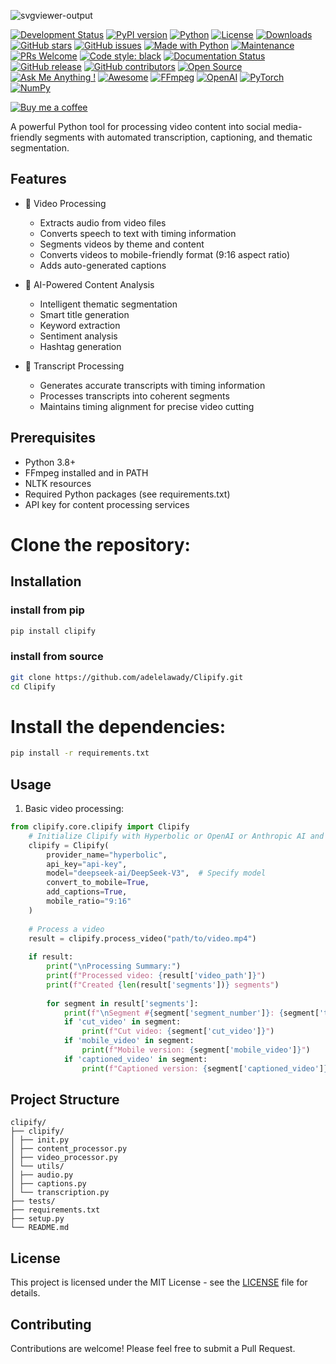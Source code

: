 
![svgviewer-output](https://github.com/user-attachments/assets/534e1369-e3ea-493c-a15d-f6aff9b175fe)


[![Development Status](https://img.shields.io/badge/status-beta-yellow.svg)](https://github.com/adelelawady/clipify)
[![PyPI version](https://img.shields.io/pypi/v/clipify.svg)](https://pypi.org/project/clipify/)
[![Python](https://img.shields.io/badge/python-3.8%2B-blue.svg)](https://github.com/adelelawady/clipify)
[![License](https://img.shields.io/pypi/l/clipify.svg)](https://github.com/adelelawady/clipify/blob/main/LICENSE)
[![Downloads](https://img.shields.io/pypi/dm/clipify.svg)](https://pypi.org/project/clipify/)
[![GitHub stars](https://img.shields.io/github/stars/adelelawady/Clipify.svg)](https://github.com/adelelawady/Clipify/stargazers)
[![GitHub issues](https://img.shields.io/github/issues/adelelawady/Clipify.svg)](https://github.com/adelelawady/Clipify/issues)
[![Made with Python](https://img.shields.io/badge/Made%20with-Python-1f425f.svg)](https://www.python.org/)
[![Maintenance](https://img.shields.io/badge/Maintained%3F-yes-green.svg)](https://github.com/adelelawady/Clipify/graphs/commit-activity)
[![PRs Welcome](https://img.shields.io/badge/PRs-welcome-brightgreen.svg?style=flat)](https://makeapullrequest.com)
[![Code style: black](https://img.shields.io/badge/code%20style-black-000000.svg)](https://github.com/psf/black)
[![Documentation Status](https://img.shields.io/badge/docs-passing-brightgreen.svg)](https://github.com/adelelawady/Clipify#readme)
[![GitHub release](https://img.shields.io/github/release/adelelawady/Clipify.svg)](https://github.com/adelelawady/Clipify/releases/)
[![GitHub contributors](https://img.shields.io/github/contributors/adelelawady/Clipify.svg)](https://github.com/adelelawady/Clipify/graphs/contributors/)
[![Open Source](https://badges.frapsoft.com/os/v1/open-source.svg?v=103)](https://opensource.org/)
[![Ask Me Anything !](https://img.shields.io/badge/Ask%20me-anything-1abc9c.svg)](https://github.com/adelelawady/Clipify/issues)
[![Awesome](https://cdn.rawgit.com/sindresorhus/awesome/d7305f38d29fed78fa85652e3a63e154dd8e8829/media/badge.svg)](https://github.com/adelelawady/Clipify)
[![FFmpeg](https://img.shields.io/badge/FFmpeg-007808?style=flat&logo=ffmpeg&logoColor=white)](https://ffmpeg.org/)
[![OpenAI](https://img.shields.io/badge/OpenAI-412991?style=flat&logo=openai&logoColor=white)](https://openai.com/)
[![PyTorch](https://img.shields.io/badge/PyTorch-EE4C2C?style=flat&logo=pytorch&logoColor=white)](https://pytorch.org/)
[![NumPy](https://img.shields.io/badge/NumPy-013243?style=flat&logo=numpy&logoColor=white)](https://numpy.org/)

<!-- Social & Support -->
[![Buy me a coffee](https://img.shields.io/badge/Buy%20me%20a%20coffee-☕-yellow.svg)](https://buymeacoffee.com/adel50ali5b)



A powerful Python tool for processing video content into social media-friendly segments with automated transcription, captioning, and thematic segmentation.






## Features

- 🎥 Video Processing
  - Extracts audio from video files
  - Converts speech to text with timing information
  - Segments videos by theme and content
  - Converts videos to mobile-friendly format (9:16 aspect ratio)
  - Adds auto-generated captions

- 🤖 AI-Powered Content Analysis
  - Intelligent thematic segmentation
  - Smart title generation
  - Keyword extraction
  - Sentiment analysis
  - Hashtag generation

- 📝 Transcript Processing
  - Generates accurate transcripts with timing information
  - Processes transcripts into coherent segments
  - Maintains timing alignment for precise video cutting

## Prerequisites

- Python 3.8+
- FFmpeg installed and in PATH
- NLTK resources
- Required Python packages (see requirements.txt)
- API key for content processing services

# Clone the repository:

## Installation

### install from pip

```bash
pip install clipify
```

### install from source

```bash
git clone https://github.com/adelelawady/Clipify.git
cd Clipify
```

# Install the dependencies:

```bash
pip install -r requirements.txt
```

## Usage

1. Basic video processing:

```python
from clipify.core.clipify import Clipify
    # Initialize Clipify with Hyperbolic or OpenAI or Anthropic AI and specific model
    clipify = Clipify(
        provider_name="hyperbolic",
        api_key="api-key",
        model="deepseek-ai/DeepSeek-V3",  # Specify model
        convert_to_mobile=True,
        add_captions=True,
        mobile_ratio="9:16"
    )
    
    # Process a video
    result = clipify.process_video("path/to/video.mp4")
    
    if result:
        print("\nProcessing Summary:")
        print(f"Processed video: {result['video_path']}")
        print(f"Created {len(result['segments'])} segments")
        
        for segment in result['segments']:
            print(f"\nSegment #{segment['segment_number']}: {segment['title']}")
            if 'cut_video' in segment:
                print(f"Cut video: {segment['cut_video']}")
            if 'mobile_video' in segment:
                print(f"Mobile version: {segment['mobile_video']}")
            if 'captioned_video' in segment:
                print(f"Captioned version: {segment['captioned_video']}")
```

## Project Structure

```
clipify/
├── clipify/
│ ├── init.py
│ ├── content_processor.py
│ ├── video_processor.py
│ └── utils/
│ ├── audio.py
│ ├── captions.py
│ └── transcription.py
├── tests/
├── requirements.txt
├── setup.py
└── README.md
```

  
## License

This project is licensed under the MIT License - see the [LICENSE](LICENSE) file for details.

## Contributing

Contributions are welcome! Please feel free to submit a Pull Request.
